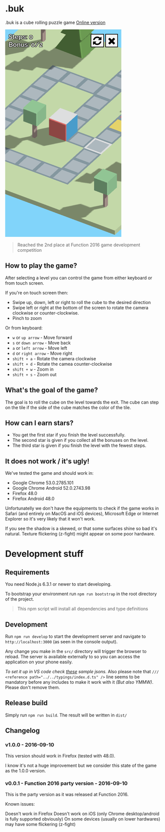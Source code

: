 # .buk

.buk is a cube rolling puzzle game [Online version](https://industrial-revolutioners.github.io/buk/)

![buk screenshot](src/images/lvl0004.png)

> Reached the 2nd place at Function 2016 game development competition

## How to play the game?

After selecting a level you can control the game from either keyboard
or from touch screen.

If you're on touch screen then:

-   Swipe up, down, left or right to roll the cube to the desired
    direction
-   Swipe left or right at the bottom of the screen to rotate the camera
    clockwise or counter-clockwise.
-   Pinch to zoom

Or from keyboard:

- `w` or `up arrow` - Move forward
- `s` or `down arrow` - Move back
- `a` or `left arrow` - Move left
- `d` or `right arrow` - Move right
- `shift + a` - Rotate the camera clockwise
- `shift + d` - Rotate the camea counter-clockwise
- `shift + w` - Zoom in
- `shift + s` - Zoom out

## What's the goal of the game?

The goal is to roll the cube on the level towards the exit. The cube
can step on the tile if the side of the cube matches the color of the
tile.

## How can I earn stars?

-   You get the first star if you finish the level successfully.
-   The second star is given if you collect all the bonuses on the level.
-   The third star is given if you finish the level with the fewest steps. 

## It does not work / it's ugly!

We've tested the game and should work in:
 
-   Google Chrome 53.0.2785.101
-   Google Chrome Android 52.0.2743.98
-   Firefox 48.0
-   Firefox Android 48.0

Unfortunatelly we don't have the equipments to check if the game works 
in Safari (and entirely on MacOS and iOS devices), Microsoft Edge or 
Internet Explorer so it's very likely that it won't work.

If you see the shadow is a skewed, or that some surfaces shine
so bad it's natural. Texture flickering (z-fight) might appear on some
poor hardware.

# Development stuff

## Requirements

You need Node.js 6.3.1 or newer to start developing.

To bootstrap your environment run `npm run bootstrap` in the root
directory of the project.
 
> This npm script will install all dependencies and type definitions

## Development

Run `npm run develop` to start the development server and navigate to
`http://localhost:3000` (as seen in the console output).

Any change you make in the `src/` directory will trigger the browser
to reload. The server is available externally to so you can access
the application on your phone easily.

*To set it up in VS code check 
[these](https://gist.github.com/caiwan/c23ee4b06e6c90748b2da58a9ea98e38) 
sample jsons.* Also please note that
`/// <reference path="../../typings/index.d.ts" />` line seems to be
mandatory before any includes to make it work with it *(But also YMMW)*.
Please don't remove them.

## Release build

Simply run `npm run build`. The result will be written in `dist/`

## Changelog

### v1.0.0 - 2016-09-10

This version should work in Firefox (tested with 48.0).

I know it's not a huge improvement but we consider this state of the game
as the 1.0.0 version.

### v0.0.1 - Function 2016 party version - 2016-09-10

This is the party version as it was released at Function 2016.

Known issues:

Doesn't work in Firefox
Doesn't work on iOS (only Chrome desktop/android is fully supported obviously)
On some devices (usually on lower hardwares) may have some flickering (z-fight)

